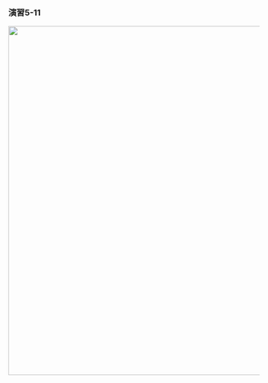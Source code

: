 ### 演習5-11
<img src="https://user-images.githubusercontent.com/48054315/148724664-dbf5ec67-fd4b-45bb-bdbd-a6feb4175979.PNG" width="700px">
